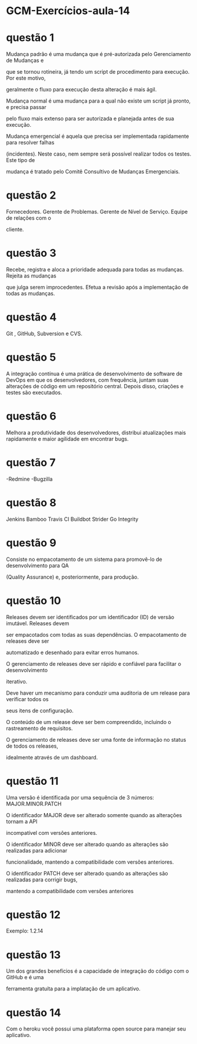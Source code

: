 # GCM-Exercícios-aula-14

# questão 1

Mudança padrão é uma mudança que é pré-autorizada pelo Gerenciamento de Mudanças e

que se tornou rotineira, já tendo um script de procedimento para execução. Por este motivo,

geralmente o fluxo para execução desta alteração é mais ágil.

Mudança normal é uma mudança para a qual não existe um script já pronto, e precisa passar

pelo fluxo mais extenso para ser autorizada e planejada antes de sua execução.

Mudança emergencial é aquela que precisa ser implementada rapidamente para resolver falhas

(incidentes). Neste caso, nem sempre será possível realizar todos os testes. Este tipo de

mudança é tratado pelo Comitê Consultivo de Mudanças Emergenciais.

# questão 2

Fornecedores. Gerente de Problemas. Gerente de Nível de Serviço. Equipe de relações com o

cliente.

# questão 3

Recebe, registra e aloca a prioridade adequada para todas as mudanças. Rejeita as mudanças

que julga serem improcedentes. Efetua a revisão após a implementação de todas as mudanças.

# questão 4 

Git , GitHub, Subversion e CVS.
# questão 5 

A integração contínua é uma prática de desenvolvimento de software de DevOps em que os desenvolvedores, com frequência, juntam suas alterações de código em um repositório central. Depois disso, criações e testes são executados.


# questão 6 


Melhora a produtividade dos desenvolvedores, distribui atualizações mais rapidamente e maior agilidade em encontrar bugs.

# questão 7

-Redmine -Bugzilla

# questão 8

Jenkins Bamboo Travis CI Buildbot Strider Go Integrity

# questão 9

Consiste no empacotamento de um sistema para promovê-lo de desenvolvimento para QA

(Quality Assurance) e, posteriormente, para produção.

# questão 10

Releases devem ser identificados por um identificador (ID) de versão imutável. Releases devem

ser empacotados com todas as suas dependências. O empacotamento de releases deve ser

automatizado e desenhado para evitar erros humanos.

O gerenciamento de releases deve ser rápido e confiável para facilitar o desenvolvimento

iterativo.

Deve haver um mecanismo para conduzir uma auditoria de um release para verificar todos os

seus itens de configuração.

O conteúdo de um release deve ser bem compreendido, incluindo o rastreamento de requisitos.

O gerenciamento de releases deve ser uma fonte de informação no status de todos os releases,

idealmente através de um dashboard.

# questão 11

Uma versão é identificada por uma sequência de 3 números: MAJOR.MINOR.PATCH

O identificador MAJOR deve ser alterado somente quando as alterações tornam a API

incompatível com versões anteriores.

O identificador MINOR deve ser alterado quando as alterações são realizadas para adicionar

funcionalidade, mantendo a compatibilidade com versões anteriores.

O identificador PATCH deve ser alterado quando as alterações são realizadas para corrigir bugs,

mantendo a compatibilidade com versões anteriores

# questão 12

Exemplo: 1.2.14

# questão 13

Um dos grandes benefícios é a capacidade de integração do código com o GitHub e é uma

ferramenta gratuíta para a implatação de um aplicativo.

# questão 14

Com o heroku você possui uma plataforma open source para manejar seu aplicativo.
